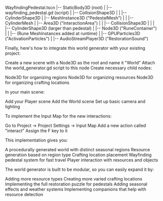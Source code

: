 WayfindingPedestal.tscn
|-- StaticBody3D (root)
|   |-- wayfinding_pedestal.gd (script)
|   |-- CollisionShape3D
|   |   |-- CylinderShape3D
|   |-- MeshInstance3D ("PedestalMesh")
|   |   |-- CylinderMesh
|   |-- Area3D ("InteractionArea")
|   |   |-- CollisionShape3D
|   |   |   |-- CylinderShape3D (larger than pedestal)
|   |-- Node3D ("RuneContainer")
|   |   |-- (Rune MeshInstances added at runtime)
|   |-- GPUParticles3D ("ActivationParticles")
|   |-- AudioStreamPlayer3D ("RestorationSound")

Finally, here's how to integrate this world generator with your existing project:

Create a new scene with a Node3D as the root and name it "World"
Attach the world_generator.gd script to this node
Create necessary child nodes:

Node3D for organizing regions
Node3D for organizing resources
Node3D for organizing crafting locations


In your main scene:

Add your Player scene
Add the World scene
Set up basic camera and lighting



To implement the Input Map for the new interactions:

Go to Project → Project Settings → Input Map
Add a new action called "interact"
Assign the F key to it

This implementation gives you:

A procedurally generated world with distinct seasonal regions
Resource generation based on region type
Crafting location placement
Wayfinding pedestal system for fast travel
Player interaction with resources and objects

The world generator is built to be modular, so you can easily expand it by:

Adding more resource types
Creating more varied crafting locations
Implementing the full restoration puzzle for pedestals
Adding seasonal effects and weather systems
Implementing companions that help with resource detection